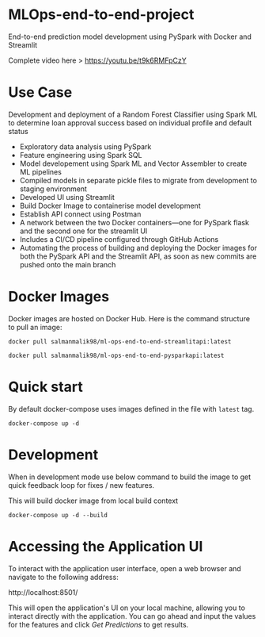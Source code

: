 # MLOps-end-to-end-project
End-to-end prediction model development using PySpark with Docker and Streamlit

Complete video here > https://youtu.be/t9k6RMFpCzY

# Use Case

Development and deployment of a Random Forest Classifier using Spark ML to determine loan approval success based on individual profile and default status

* Exploratory data analysis using PySpark
* Feature engineering using Spark SQL
* Model developement using Spark ML and Vector Assembler to create ML pipelines
* Compiled models in separate pickle files to migrate from development to staging environment
* Developed UI using Streamlit 
* Build Docker Image to containerise model development
* Establish API connect using Postman 
* A network between the two Docker containers—one for PySpark flask and the second one for the streamlit UI
* Includes a CI/CD pipeline configured through GitHub Actions
* Automating the process of building and deploying the Docker images for both the PySpark API and the Streamlit API, as soon as new commits are pushed onto the main branch

# Docker Images

Docker images are hosted on Docker Hub. Here is the command structure to pull an image:

```shell
docker pull salmanmalik98/ml-ops-end-to-end-streamlitapi:latest
```

```shell
docker pull salmanmalik98/ml-ops-end-to-end-pysparkapi:latest
```

# Quick start

By default docker-compose uses images defined in the file with `latest` tag.

```shell
docker-compose up -d
```

# Development

When in development mode use below command to build the image to get quick feedback loop for fixes / new features.

This will build docker image from local build context

```shell
docker-compose up -d --build
```

# Accessing the Application UI

To interact with the application user interface, open a web browser and navigate to the following address: 

http://localhost:8501/

This will open the application's UI on your local machine, allowing you to interact directly with the application.
You can go ahead and input the values for the features and click _Get Predictions_ to get results.


